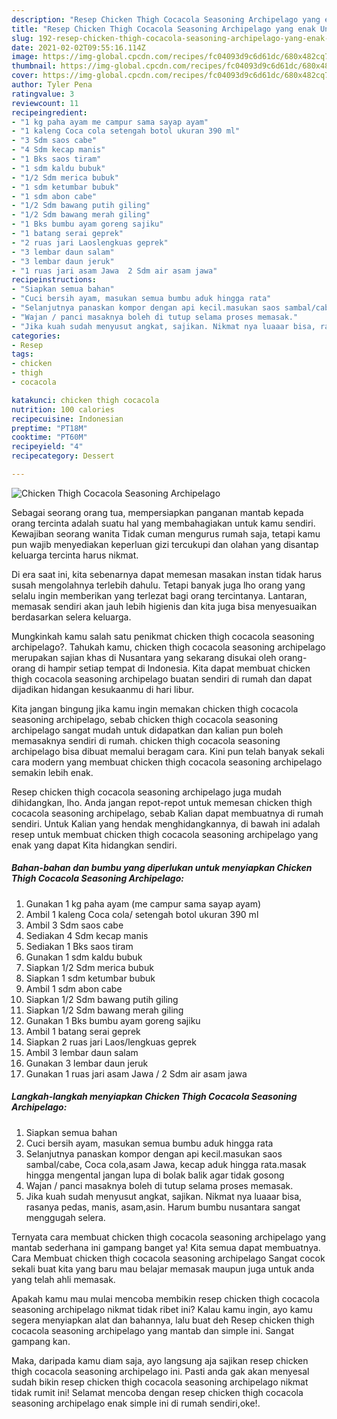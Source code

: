 ```yaml
---
description: "Resep Chicken Thigh Cocacola Seasoning Archipelago yang enak Untuk Jualan"
title: "Resep Chicken Thigh Cocacola Seasoning Archipelago yang enak Untuk Jualan"
slug: 192-resep-chicken-thigh-cocacola-seasoning-archipelago-yang-enak-untuk-jualan
date: 2021-02-02T09:55:16.114Z
image: https://img-global.cpcdn.com/recipes/fc04093d9c6d61dc/680x482cq70/chicken-thigh-cocacola-seasoning-archipelago-foto-resep-utama.jpg
thumbnail: https://img-global.cpcdn.com/recipes/fc04093d9c6d61dc/680x482cq70/chicken-thigh-cocacola-seasoning-archipelago-foto-resep-utama.jpg
cover: https://img-global.cpcdn.com/recipes/fc04093d9c6d61dc/680x482cq70/chicken-thigh-cocacola-seasoning-archipelago-foto-resep-utama.jpg
author: Tyler Pena
ratingvalue: 3
reviewcount: 11
recipeingredient:
- "1 kg paha ayam me campur sama sayap ayam"
- "1 kaleng Coca cola setengah botol ukuran 390 ml"
- "3 Sdm saos cabe"
- "4 Sdm kecap manis"
- "1 Bks saos tiram"
- "1 sdm kaldu bubuk"
- "1/2 Sdm merica bubuk"
- "1 sdm ketumbar bubuk"
- "1 sdm abon cabe"
- "1/2 Sdm bawang putih giling"
- "1/2 Sdm bawang merah giling"
- "1 Bks bumbu ayam goreng sajiku"
- "1 batang serai geprek"
- "2 ruas jari Laoslengkuas geprek"
- "3 lembar daun salam"
- "3 lembar daun jeruk"
- "1 ruas jari asam Jawa  2 Sdm air asam jawa"
recipeinstructions:
- "Siapkan semua bahan"
- "Cuci bersih ayam, masukan semua bumbu aduk hingga rata"
- "Selanjutnya panaskan kompor dengan api kecil.masukan saos sambal/cabe, Coca cola,asam Jawa, kecap aduk hingga rata.masak hingga mengental jangan lupa di bolak balik agar tidak gosong"
- "Wajan / panci masaknya boleh di tutup selama proses memasak."
- "Jika kuah sudah menyusut angkat, sajikan. Nikmat nya luaaar bisa, rasanya pedas, manis, asam,asin. Harum bumbu nusantara sangat menggugah selera."
categories:
- Resep
tags:
- chicken
- thigh
- cocacola

katakunci: chicken thigh cocacola 
nutrition: 100 calories
recipecuisine: Indonesian
preptime: "PT18M"
cooktime: "PT60M"
recipeyield: "4"
recipecategory: Dessert

---
```



![Chicken Thigh Cocacola Seasoning Archipelago](https://img-global.cpcdn.com/recipes/fc04093d9c6d61dc/680x482cq70/chicken-thigh-cocacola-seasoning-archipelago-foto-resep-utama.jpg)

Sebagai seorang orang tua, mempersiapkan panganan mantab kepada orang tercinta adalah suatu hal yang membahagiakan untuk kamu sendiri. Kewajiban seorang  wanita Tidak cuman mengurus rumah saja, tetapi kamu pun wajib menyediakan keperluan gizi tercukupi dan olahan yang disantap keluarga tercinta harus nikmat.

Di era  saat ini, kita sebenarnya dapat memesan masakan instan tidak harus susah mengolahnya terlebih dahulu. Tetapi banyak juga lho orang yang selalu ingin memberikan yang terlezat bagi orang tercintanya. Lantaran, memasak sendiri akan jauh lebih higienis dan kita juga bisa menyesuaikan berdasarkan selera keluarga. 



Mungkinkah kamu salah satu penikmat chicken thigh cocacola seasoning archipelago?. Tahukah kamu, chicken thigh cocacola seasoning archipelago merupakan sajian khas di Nusantara yang sekarang disukai oleh orang-orang di hampir setiap tempat di Indonesia. Kita dapat membuat chicken thigh cocacola seasoning archipelago buatan sendiri di rumah dan dapat dijadikan hidangan kesukaanmu di hari libur.

Kita jangan bingung jika kamu ingin memakan chicken thigh cocacola seasoning archipelago, sebab chicken thigh cocacola seasoning archipelago sangat mudah untuk didapatkan dan kalian pun boleh memasaknya sendiri di rumah. chicken thigh cocacola seasoning archipelago bisa dibuat memalui beragam cara. Kini pun telah banyak sekali cara modern yang membuat chicken thigh cocacola seasoning archipelago semakin lebih enak.

Resep chicken thigh cocacola seasoning archipelago juga mudah dihidangkan, lho. Anda jangan repot-repot untuk memesan chicken thigh cocacola seasoning archipelago, sebab Kalian dapat membuatnya di rumah sendiri. Untuk Kalian yang hendak menghidangkannya, di bawah ini adalah resep untuk membuat chicken thigh cocacola seasoning archipelago yang enak yang dapat Kita hidangkan sendiri.

<!--inarticleads1-->

##### Bahan-bahan dan bumbu yang diperlukan untuk menyiapkan Chicken Thigh Cocacola Seasoning Archipelago:

1. Gunakan 1 kg paha ayam (me campur sama sayap ayam)
1. Ambil 1 kaleng Coca cola/ setengah botol ukuran 390 ml
1. Ambil 3 Sdm saos cabe
1. Sediakan 4 Sdm kecap manis
1. Sediakan 1 Bks saos tiram
1. Gunakan 1 sdm kaldu bubuk
1. Siapkan 1/2 Sdm merica bubuk
1. Siapkan 1 sdm ketumbar bubuk
1. Ambil 1 sdm abon cabe
1. Siapkan 1/2 Sdm bawang putih giling
1. Siapkan 1/2 Sdm bawang merah giling
1. Gunakan 1 Bks bumbu ayam goreng sajiku
1. Ambil 1 batang serai geprek
1. Siapkan 2 ruas jari Laos/lengkuas geprek
1. Ambil 3 lembar daun salam
1. Gunakan 3 lembar daun jeruk
1. Gunakan 1 ruas jari asam Jawa / 2 Sdm air asam jawa




<!--inarticleads2-->

##### Langkah-langkah menyiapkan Chicken Thigh Cocacola Seasoning Archipelago:

1. Siapkan semua bahan
1. Cuci bersih ayam, masukan semua bumbu aduk hingga rata
1. Selanjutnya panaskan kompor dengan api kecil.masukan saos sambal/cabe, Coca cola,asam Jawa, kecap aduk hingga rata.masak hingga mengental jangan lupa di bolak balik agar tidak gosong
1. Wajan / panci masaknya boleh di tutup selama proses memasak.
1. Jika kuah sudah menyusut angkat, sajikan. Nikmat nya luaaar bisa, rasanya pedas, manis, asam,asin. Harum bumbu nusantara sangat menggugah selera.




Ternyata cara membuat chicken thigh cocacola seasoning archipelago yang mantab sederhana ini gampang banget ya! Kita semua dapat membuatnya. Cara Membuat chicken thigh cocacola seasoning archipelago Sangat cocok sekali buat kita yang baru mau belajar memasak maupun juga untuk anda yang telah ahli memasak.

Apakah kamu mau mulai mencoba membikin resep chicken thigh cocacola seasoning archipelago nikmat tidak ribet ini? Kalau kamu ingin, ayo kamu segera menyiapkan alat dan bahannya, lalu buat deh Resep chicken thigh cocacola seasoning archipelago yang mantab dan simple ini. Sangat gampang kan. 

Maka, daripada kamu diam saja, ayo langsung aja sajikan resep chicken thigh cocacola seasoning archipelago ini. Pasti anda gak akan menyesal sudah bikin resep chicken thigh cocacola seasoning archipelago nikmat tidak rumit ini! Selamat mencoba dengan resep chicken thigh cocacola seasoning archipelago enak simple ini di rumah sendiri,oke!.

